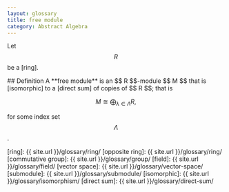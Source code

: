 ```yaml
---
layout: glossary
title: free module
category: Abstract Algebra
---
```


Let $$ \renewcommand\vec{\boldsymbol} R $$ be a [ring].

<div class="item" markdown="1">
## Definition
A **free module** is an $$ R $$-module $$ M $$ that is [isomorphic] to a [direct sum] of copies of $$ R $$; that is

$$ M \cong \bigoplus_{\lambda \in \Lambda} R, $$

for some index set $$ \Lambda $$.

</div>

[ring]: {{ site.url }}/glossary/ring/
[opposite ring]: {{ site.url }}/glossary/ring/
[commutative group]: {{ site.url }}/glossary/group/
[field]: {{ site.url }}/glossary/field/
[vector space]: {{ site.url }}/glossary/vector-space/
[submodule]: {{ site.url }}/glossary/submodule/
[isomorphic]: {{ site.url }}/glossary/isomorphism/
[direct sum]: {{ site.url }}/glossary/direct-sum/